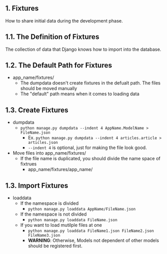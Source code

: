 ## 1. Fixtures
How to share initial data during the development phase.

## 1.1. The Definition of Fixtures
The collection of data that Django knows how to import into the database.

## 1.2. The Default Path for Fixtures
* app_name/fixtures/
    * The dumpdata doesn't create fixtures in the defualt path. The files should be moved manually
    * The "default" path means when it comes to loading data

## 1.3. Create Fixtures
* dumpdata
    * `python manage.py dumpdata --indent 4 AppName.ModelName > FileName.json`
        * Ex. `python manage.py dumpdata --indent 4 articles.article > articles.json`
        * `--indent 4` is optional, just for making the file look good.
* Move files into app_name/fixtures/
    * If the file name is duplicated, you should divide the name space of fixtrues
        * app_name/fixtures/app_name/

## 1.3. Import Fixtures
* loaddata
    * If the namespace is divided
        * `python manage.py loaddata AppName/FileName.json`
    * If the namespace is not divided
        * `python manage.py loaddata FileName.json`
    * If you want to load mutilple files at one
        * `python manage.py loaddata FileName1.json FileName2.json FileName3.json`
        * **WARNING**: Otherwise, Models not dependent of other models should be registered first.